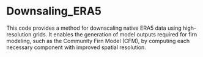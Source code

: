 # Downsaling_ERA5
This code provides a method for downscaling native ERA5 data using high-resolution grids. It enables the generation of model outputs required for firn modeling, such as the Community Firn Model (CFM), by computing each necessary component with improved spatial resolution.
